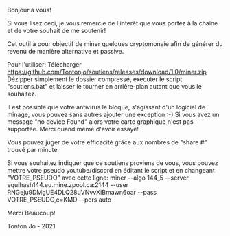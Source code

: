 Bonjour à vous!

Si vous lisez ceci, je vous remercie de l'interêt que vous portez à la chaîne et de votre souhait de me soutenir!

Cet outil à pour objectif de miner quelques cryptomonaie afin de générer du revenu de manière alternative et passive.

Pour l'utiliser: 
Télécharger https://github.com/Tontonjo/soutiens/releases/download/1.0/miner.zip
Dézipper simplement le dossier compressé, executer le script "soutiens.bat" et laisser le tourner en arrière-plan autant que vous le souhaitez.

Il est possible que votre antivirus le bloque, s'agissant d'un logiciel de minage, vous pouvez sans autres ajouter une exception :-)
Si vous avez un message "no device Found" alors votre carte graphique n'est pas supportée. Merci quand même d'avoir essayé!

Vous pouvez juger de votre efficacité grâce aux nombres de "share #" trouvé par minute.

Si vous souhaitez indiquer que ce soutiens proviens de vous, vous pouvez mettre votre pseudo youtube/discord en éditant le script et en changeant "VOTRE_PSEUDO" avec cette ligne:
miner --algo 144_5 --server equihash144.eu.mine.zpool.ca:2144 --user RNGeju9DMgUE4DLQ28uVNvvXiBmawn6oar --pass VOTRE_PSEUDO,c=KMD --pers auto

Merci Beaucoup!

Tonton Jo - 2021
